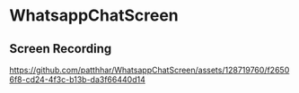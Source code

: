 # WhatsappChatScreen

## Screen Recording
https://github.com/patthhar/WhatsappChatScreen/assets/128719760/f26506f8-cd24-4f3c-b13b-da3f66440d14
